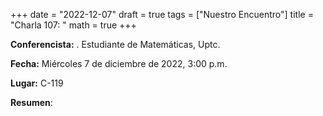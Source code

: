 +++
date  = "2022-12-07"
draft = true
tags  = ["Nuestro Encuentro"]
title = "Charla 107: "
math  = true
+++

**Conferencista:**  . Estudiante de Matemáticas, Uptc.

**Fecha:** Miércoles 7 de diciembre de 2022, 3:00 p.m.

**Lugar:** C-119

**Resumen**: 
